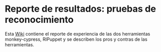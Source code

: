 # Reporte de resultados: pruebas de reconocimiento

Esta [Wiki](https://github.com/djimenez-uniandes/ghost/wiki) contiene el reporte de experiencia de las dos herramientas monkey-cypress, RIPuppet y se describen los pros y contras de las herramientas.
